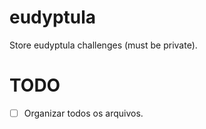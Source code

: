 # eudyptula
Store eudyptula challenges (must be private).

# TODO
- [ ] Organizar todos os arquivos.
